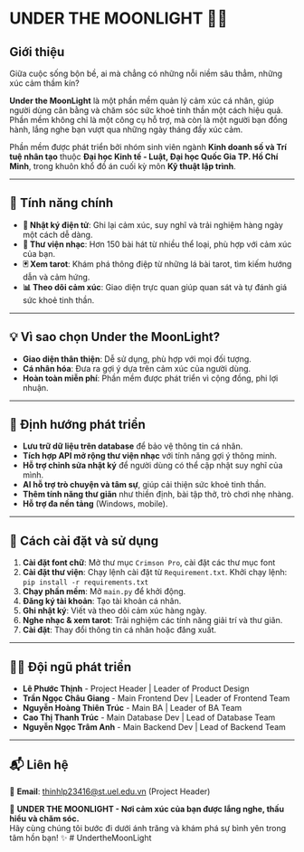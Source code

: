 # UNDER THE MOONLIGHT 🌙✨

## Giới thiệu
Giữa cuộc sống bộn bề, ai mà chẳng có những nỗi niềm sâu thẳm, những xúc cảm thầm kín?  

**Under the MoonLight** là một phần mềm quản lý cảm xúc cá nhân, giúp người dùng cân bằng và chăm sóc sức khoẻ tinh thần một cách hiệu quả. Phần mềm không chỉ là một công cụ hỗ trợ, mà còn là một người bạn đồng hành, lắng nghe bạn vượt qua những ngày tháng đầy xúc cảm.  

Phần mềm được phát triển bởi nhóm sinh viên ngành **Kinh doanh số và Trí tuệ nhân tạo** thuộc **Đại học Kinh tế - Luật, Đại học Quốc Gia TP. Hồ Chí Minh**, trong khuôn khổ đồ án cuối kỳ môn **Kỹ thuật lập trình**.  

---

## 🎯 Tính năng chính
- **📖 Nhật ký điện tử**: Ghi lại cảm xúc, suy nghĩ và trải nghiệm hàng ngày một cách dễ dàng.  
- **🎵 Thư viện nhạc**: Hơn 150 bài hát từ nhiều thể loại, phù hợp với cảm xúc của bạn.  
- **🃏 Xem tarot**: Khám phá thông điệp từ những lá bài tarot, tìm kiếm hướng dẫn và cảm hứng.  
- **📊 Theo dõi cảm xúc**: Giao diện trực quan giúp quan sát và tự đánh giá sức khoẻ tinh thần.  

---

## 💡 Vì sao chọn Under the MoonLight?
- **Giao diện thân thiện**: Dễ sử dụng, phù hợp với mọi đối tượng.  
- **Cá nhân hóa**: Đưa ra gợi ý dựa trên cảm xúc của người dùng.  
- **Hoàn toàn miễn phí**: Phần mềm được phát triển vì cộng đồng, phi lợi nhuận.  

---

## 🚀 Định hướng phát triển
- **Lưu trữ dữ liệu trên database** để bảo vệ thông tin cá nhân.  
- **Tích hợp API mở rộng thư viện nhạc** với tính năng gợi ý thông minh.  
- **Hỗ trợ chỉnh sửa nhật ký** để người dùng có thể cập nhật suy nghĩ của mình.  
- **AI hỗ trợ trò chuyện và tâm sự**, giúp cải thiện sức khoẻ tinh thần.  
- **Thêm tính năng thư giãn** như thiền định, bài tập thở, trò chơi nhẹ nhàng.  
- **Hỗ trợ đa nền tảng** (Windows, mobile).  

---

## 📌 Cách cài đặt và sử dụng
1. **Cài đặt font chữ**: Mở thư mục `Crimson Pro`, cài đặt các thư mục font
2. **Cài đặt thư viện**: Chạy lệnh cài đặt từ `Requirement.txt`.  Khởi chạy lệnh: `pip install -r requirements.txt`
3. **Chạy phần mềm**: Mở `main.py` để khởi động.  
4. **Đăng ký tài khoản**: Tạo tài khoản cá nhân.  
5. **Ghi nhật ký**: Viết và theo dõi cảm xúc hàng ngày.  
6. **Nghe nhạc & xem tarot**: Trải nghiệm các tính năng giải trí và thư giãn.  
7. **Cài đặt**: Thay đổi thông tin cá nhân hoặc đăng xuất.  

---

## 👩‍💻 Đội ngũ phát triển
- **Lê Phước Thịnh** - Project Header | Leader of Product Design  
- **Trần Ngọc Châu Giang** - Main Frontend Dev | Leader of Frontend Team  
- **Nguyễn Hoàng Thiên Trúc** - Main BA | Leader of BA Team  
- **Cao Thị Thanh Trúc** - Main Database Dev | Lead of Database Team  
- **Nguyễn Ngọc Trâm Anh** - Main Backend Dev | Lead of Backend Team  

---

## 📬 Liên hệ
📩 **Email**: thinhlp23416@st.uel.edu.vn (Project Header)  

🌙 **UNDER THE MOONLIGHT - Nơi cảm xúc của bạn được lắng nghe, thấu hiểu và chăm sóc.**  
Hãy cùng chúng tôi bước đi dưới ánh trăng và khám phá sự bình yên trong tâm hồn bạn! ✨
#   U n d e r t h e M o o n L i g h t 
 
 
